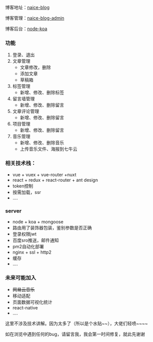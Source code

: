 博客地址：[naice-blog](https://github.com/naihe138/naice-blog)

博客管理：[naice-blog-admin](https://github.com/naihe138/naice-blog-admin)

博客后台：[node-koa](https://github.com/naihe138/naice-blog-koa)


### 功能

1. 登录、退出
2. 文章管理
   - 文章修改，删除
   - 添加文章
   - 草稿箱
3. 标签管理
   - 新增、修改、删除标签
4. 留言墙管理
   - 新增、修改、删除留言
5. 文章评论管理
   - 新增、修改、删除留言
6. 项目管理
   - 新增、修改、删除留言
7. 音乐管理
   - 新增、修改、删除音乐
   - 上传音乐文件、海报到七牛云

### 相关技术栈：

+ vue + vuex + vue-router +nuxt
+ react + redux + react-router + ant design
+ token控制
+ 按需加载，ssr
+ ....


### server

+ node + koa + mongoose
+ 路由用了装饰器包装，鉴别参数是否正确
+ 登录权限jwt
+ 百度sro推送，邮件通知
+ pm2自动化部署
+ nginx + ssl + http2
+ 缓存
+ ....


### 未来可能加入

+ ~~网易云音乐~~
+ 移动适配
+ 页面数据可视化统计
+ react-native
+ ....


这里不涉及技术讲解。因为太多了（所以是个水贴~~），大佬们轻喷~~~~

如在浏览中遇到任何的bug，请留言我，我会第一时间修复，就此先谢谢

